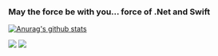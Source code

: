 ### May the force be with you... force of .Net and Swift
[![Anurag's github stats](https://github-readme-stats.vercel.app/api?username=ElysiumWhale&count_private=true&hide=contribs,prs,stars&show_icons=true&show_icons=true&theme=vue)](https://github.com/anuraghazra/github-readme-stats)
<p>
  <img src="https://img.shields.io/badge/-Swift-orange"/>
  <img src="https://img.shields.io/badge/-C%23-blue"/>
</p>
<!--
**ElysiumWhale/ElysiumWhale** is a ✨ _special_ ✨ repository because its `README.md` (this file) appears on your GitHub profile.

Here are some ideas to get you started:

- 🔭 I’m currently working on ...
- 🌱 I’m currently learning ...
- 👯 I’m looking to collaborate on ...
- 🤔 I’m looking for help with ...
- 💬 Ask me about ...
- 📫 How to reach me: ...
- 😄 Pronouns: ...
- ⚡ Fun fact: ...
-->
